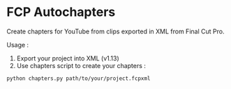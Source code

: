 # FCP Autochapters
Create chapters for YouTube from clips exported in XML from Final Cut Pro.


Usage :
1. Export your project into XML (v1.13)
2. Use chapters script to create your chapters :

```
python chapters.py path/to/your/project.fcpxml
```
